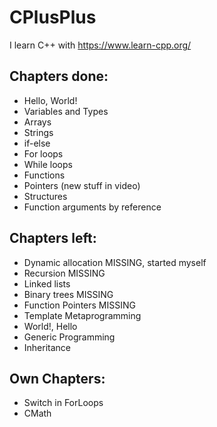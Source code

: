 # CPlusPlus

I learn C++ with https://www.learn-cpp.org/

## Chapters done:
* Hello, World!
* Variables and Types  
* Arrays
* Strings
* if-else
* For loops
* While loops
* Functions
* Pointers (new stuff in video)
* Structures
* Function arguments by reference

## Chapters left:
* Dynamic allocation MISSING, started myself
* Recursion MISSING
* Linked lists
* Binary trees MISSING
* Function Pointers MISSING
* Template Metaprogramming
* World!, Hello
* Generic Programming
* Inheritance 

## Own Chapters:
* Switch in ForLoops
* CMath